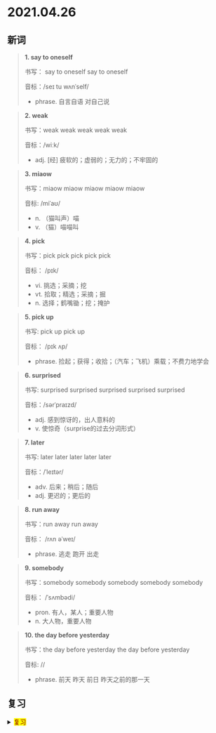 # 2021.04.26

## 新词


> **1. say to oneself**
>
> 书写： say to oneself say to oneself
>
> 音标：/seɪ tu wʌnˈself/
>
> - phrase. 自言自语 对自己说




> **2. weak**
>
> 书写：weak weak weak weak weak
>
> 音标：/wiːk/
>
> - adj. [经] 疲软的；虚弱的；无力的；不牢固的




> **3. miaow**
>
> 书写：miaow miaow miaow miaow miaow
>
> 音标: /miˈaʊ/
>
> - n. （猫叫声）喵
> - v. （猫）喵喵叫


> **4. pick**
>
> 书写：pick pick pick pick pick
>
> 音标：  /pɪk/
>
> - vi. 挑选；采摘；挖
> - vt. 拾取；精选；采摘；掘
> - n. 选择；鹤嘴锄；挖；掩护




> **5. pick up**
>
> 书写: pick up pick up
>
> 音标：  /pɪk ʌp/
>
> - phrase. 捡起；获得；收拾；（汽车；飞机）乘载；不费力地学会





> **6. surprised**
>
> 书写: surprised surprised surprised surprised surprised
>
> 音标：/sərˈpraɪzd/
>
> - adj. 感到惊讶的，出人意料的
> - v. 使惊奇（surprise的过去分词形式）


> **7. later**
>
> 书写: later  later later later later 
>
> 音标：/ˈleɪtər/
>
> - adv. 后来；稍后；随后
> - adj. 更迟的；更后的



> **8. run away**
>
> 书写：run away  run away
>
> 音标： /rʌn əˈweɪ/
>
> - phrase. 逃走 跑开 出走



> **9. somebody**
>
> 书写：somebody somebody somebody somebody somebody
>
> 音标： /ˈsʌmbədi/
> 
> - pron. 有人，某人；重要人物
> - n. 大人物，重要人物




> **10. the day before yesterday**
> 
> 书写：the day before yesterday the day before yesterday
>
> 音标: //
>
> - phrase. 前天 昨天 前日 昨天之前的那一天


## 复习

<details> 
  <summary><mark><font color=darkred>复习</font></mark></summary>
  <br/>group group 群组；组；类；集体；团队；
  <br/>balcony balcony 阳台；包厢；
  <br/>volunteer volunteer 志愿者；志愿；
  <br/>carefully carefully 小心翼翼的；仔细地；
  <br/>quickly quickly 迅速地；快速地；马上；立刻；
  <br/>flat flat 公寓；套房；扁平的；平坦的；
  <br/>whisper whisper 低语；耳语；
  <br/>suddenly suddenly 突然；忽然；猛然；
  <br/>himself himself 他自己
  <br/>worry about 为...担心；
  <br/>search search 检索；查询；搜寻；
  <br/>by train 乘火车；
  <br/>fact fact 事实；真实；真相；
  <br/>soon soon 不久；很快；
  <br/>sea sea 海洋；
  <br/>help someone with something 帮某人做某事；
  <br/>strange strange 奇怪的；奇特的；异常的；陌生的；不熟悉的；
  <br/>own own 自己的；拥有的；
  <br/>bridge bridge 桥；桥牌；
  <br/>manager manager 经理；经纪人；
  <br/>sound sound 声音；音响；听起来;
  <br/>happen happen 发生；
  <br/>bush bush 灌木；矮树；
  <br/>dining room 餐厅；饭厅；
  <br/>notice notice 通告；留心；通知；注意；
  <br/>by bus 坐公交；
  <br/>wonder wonder 惊奇；惊异；奇迹；奇事
  <br/>leave leave 离开；出发；
  <br/>everything everything 每一件事；一切；
  <br/>reply reply 回答；答复；
  <br/>fridge fridge 冰箱；

</details> 
